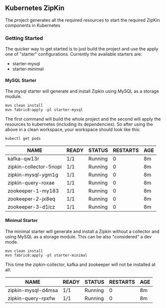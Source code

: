Kubernetes ZipKin
-----------------

The project generates all the required resources to start the required ZipKin components in Kubernetes

### Getting Started

The quicker way to get started is to just build the project and use the apply one of "starter" configurations.
Currently the available starters are:

-   starter-mysql
-   starter-minimal

#### MySQL Starter

The mysql starter will generate and install Zipkin using MySQL as a storage module.

    mvn clean install
    mvn fabric8:apply -pl starter-mysql

The first command will build the whole project and the second will apply the resources to kubernetes (including its dependencies).
So after using the above in a clean workspace, your workspace should look like this:   

    
    kubectl get pods
    
NAME | READY|STATUS|RESTARTS|AGE
-----|------|------|--------|---
kafka-qw13r|1/1|Running|0|8m
zipkin-collector-5nopi|1/1|Running|0|8m
zipkin-mysql-ygm1g|1/1|Running|0|8m
zipkin-query-roxae|1/1|Running|0|8m
zookeeper-1-my183|1/1|Running|0|8m
zookeeper-2-jx8eq|1/1|Running|0|8m
zookeeper-3-d1icz|1/1|Running|0|8m    

#### Minimal Starter

The minimal starter will generate and install a Zipkin without a collector and using MySQL as a storage module. This can be also "considered" a dev mode.

    mvn clean install
    mvn fabric8:apply -pl starter-minimal
        
This time the zipkin-collector, kafka and zookeeper will not be installed at all.    
    
NAME | READY|STATUS|RESTARTS|AGE
-----|------|------|--------|---
zipkin-mysql-d4msa|1/1|Running|0|8m
zipkin-query-rpxfw|1/1|Running|0|8m